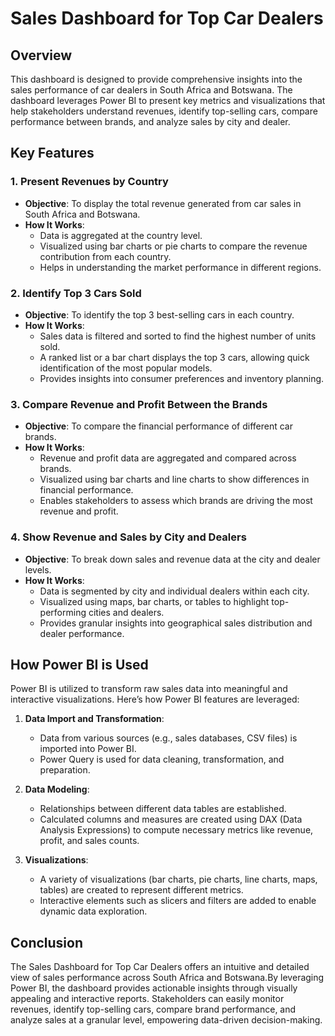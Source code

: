 # Sales Dashboard for Top Car Dealers 

## Overview

 This dashboard is designed to provide comprehensive insights into the sales performance of car dealers in South Africa and Botswana.
 The dashboard leverages Power BI to present key metrics and visualizations that help stakeholders understand revenues, identify top-selling cars,
 compare performance between brands, and analyze sales by city and dealer.
 

## Key Features

### 1. Present Revenues by Country
- **Objective**: To display the total revenue generated from car sales in South Africa and Botswana.
- **How It Works**: 
  - Data is aggregated at the country level.
  - Visualized using bar charts or pie charts to compare the revenue contribution from each country.
  - Helps in understanding the market performance in different regions.

### 2. Identify Top 3 Cars Sold
- **Objective**: To identify the top 3 best-selling cars in each country.
- **How It Works**:
  - Sales data is filtered and sorted to find the highest number of units sold.
  - A ranked list or a bar chart displays the top 3 cars, allowing quick identification of the most popular models.
  - Provides insights into consumer preferences and inventory planning.

### 3. Compare Revenue and Profit Between the Brands
- **Objective**: To compare the financial performance of different car brands.
- **How It Works**:
  - Revenue and profit data are aggregated and compared across brands.
  - Visualized using bar charts and line charts to show differences in financial performance.
  - Enables stakeholders to assess which brands are driving the most revenue and profit.

### 4. Show Revenue and Sales by City and Dealers
- **Objective**: To break down sales and revenue data at the city and dealer levels.
- **How It Works**:
  - Data is segmented by city and individual dealers within each city.
  - Visualized using maps, bar charts, or tables to highlight top-performing cities and dealers.
  - Provides granular insights into geographical sales distribution and dealer performance.

## How Power BI is Used

Power BI is utilized to transform raw sales data into meaningful and interactive visualizations. Here’s how Power BI features are leveraged:

1. **Data Import and Transformation**:
   - Data from various sources (e.g., sales databases, CSV files) is imported into Power BI.
   - Power Query is used for data cleaning, transformation, and preparation.

2. **Data Modeling**:
   - Relationships between different data tables are established.
   - Calculated columns and measures are created using DAX (Data Analysis Expressions) to compute necessary metrics like revenue, profit, and sales counts.

3. **Visualizations**:
   - A variety of visualizations (bar charts, pie charts, line charts, maps, tables) are created to represent different metrics.
   - Interactive elements such as slicers and filters are added to enable dynamic data exploration.

## Conclusion

The Sales Dashboard for Top Car Dealers offers an intuitive and detailed view of sales performance across South Africa and Botswana.By leveraging Power BI, the dashboard provides actionable insights through visually appealing and interactive reports.
Stakeholders can easily monitor revenues, identify top-selling cars, compare brand performance, and analyze sales at a granular level, empowering data-driven decision-making.

